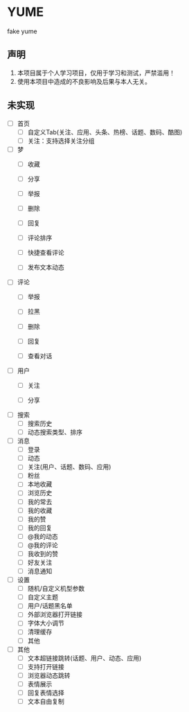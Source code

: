 # YUME

fake yume

## 声明

1. 本项目属于个人学习项目，仅用于学习和测试，严禁滥用！
2. 使用本项目中造成的不良影响及后果与本人无关。

## 未实现

- [ ] 首页
    - [ ] 自定义Tab(关注、应用、头条、热榜、话题、数码、酷图)
    - [ ] 关注：支持选择关注分组

- [ ] 梦
    - [ ] 收藏
    - [ ] 分享
    - [ ] 举报
    - [ ] 删除
    - [ ] 回复
    - [ ] 评论排序
    - [ ] 快捷查看评论
    - [ ] 发布文本动态


- [ ] 评论
    - [ ] 举报
    - [ ] 拉黑
    - [ ] 删除
    - [ ] 回复
    - [ ] 查看对话


- [ ] 用户
    - [ ] 关注
    - [ ] 分享


- [ ] 搜索
    - [ ] 搜索历史
    - [ ] 动态搜索类型、排序

- [ ] 消息
    - [ ] 登录
    - [ ] 动态
    - [ ] 关注(用户、话题、数码、应用)
    - [ ] 粉丝
    - [ ] 本地收藏
    - [ ] 浏览历史
    - [ ] 我的常去
    - [ ] 我的收藏
    - [ ] 我的赞
    - [ ] 我的回复
    - [ ] @我的动态
    - [ ] @我的评论
    - [ ] 我收到的赞
    - [ ] 好友关注
    - [ ] 消息通知

- [ ] 设置
    - [ ] 随机/自定义机型参数
    - [ ] 自定义主题
    - [ ] 用户/话题黑名单
    - [ ] 外部浏览器打开链接
    - [ ] 字体大小调节
    - [ ] 清理缓存
    - [ ] 其他

- [ ] 其他
    - [ ] 文本超链接跳转(话题、用户、动态、应用)
    - [ ] 支持打开链接
    - [ ] 浏览器动态跳转
    - [ ] 表情展示
    - [ ] 回复表情选择
    - [ ] 文本自由复制